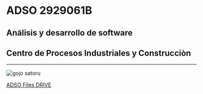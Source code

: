 # ADSO 2929061B
## Análisis y desarrollo de software
## Centro de Procesos Industriales y Construcciòn
---
![gojo satoru](https://tinyurl.com/3vh4hmv9)

[ADSO Files DRIVE](https://tinyurl.com/wnkk444u)

